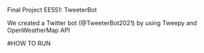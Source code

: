 Final Project EE551: TweeterBot 

We created a Twitter bot (@TweeterBot2021) by using Tweepy and OpenWeatherMap API

#HOW TO RUN
